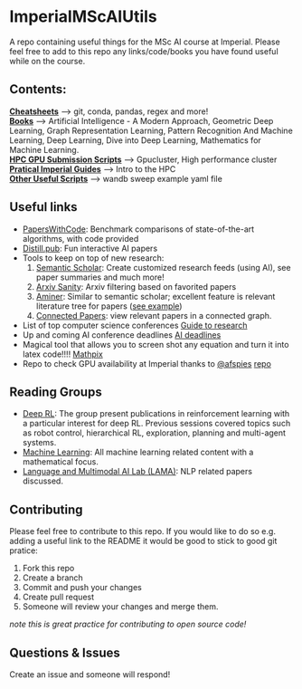 # ImperialMScAIUtils
A repo containing useful things for the MSc AI course at Imperial. Please feel free to add to this repo any links/code/books you have found useful while on the course.

## Contents:
**[Cheatsheets](cheatsheets/)** --> git, conda, pandas, regex and more!  
**[Books](books/)** --> Artificial Intelligence - A Modern Approach, Geometric Deep Learning, Graph Representation Learning, Pattern Recognition And Machine Learning, Deep Learning, Dive into Deep Learning,  Mathematics for Machine Learning.  
**[HPC GPU Submission Scripts](gpu_sub_scripts/)** --> Gpucluster, High performance cluster  
**[Pratical Imperial Guides](practical_icl_guides/)** --> Intro to the HPC  
**[Other Useful Scripts](other_useful_scripts/)** --> wandb sweep example yaml file

## Useful links
* [PapersWithCode](https://paperswithcode.com/): Benchmark comparisons of state-of-the-art algorithms, with code provided 
* [Distill.pub](https://distill.pub/): Fun interactive AI papers 
* Tools to keep on top of new research:
    1. [Semantic Scholar](https://www.semanticscholar.org/): Create customized research feeds (using AI), see paper summaries and much more!
    2. [Arxiv Sanity](http://www.arxiv-sanity.com/): Arxiv filtering based on favorited papers
    3. [Aminer](https://www.aminer.cn/): Similar to semantic scholar; excellent feature is relevant literature tree for papers ([see example](https://mrt.aminer.cn/5e9979d9fc4ff8d805e696c0))
    4. [Connected Papers](https://www.connectedpapers.com/): view relevant papers in a connected graph.
* List of top computer science conferences [Guide to research](https://www.guide2research.com/topconf/)
* Up and coming AI conference deadlines [AI deadlines](https://aideadlin.es/?sub=ML,CV,NLP,RO,SP,DM)
* Magical tool that allows you to screen shot any equation and turn it into latex code!!!! [Mathpix](https://mathpix.com/)
* Repo to check GPU availability at Imperial thanks to [@afspies](https://github.com/afspies) [repo](https://github.com/afspies/ssh_gpu_checker)

## Reading Groups
* [Deep RL](https://sites.google.com/view/deep-rl-imperial/home): The group present publications in reinforcement learning with a particular interest for deep RL. Previous sessions covered topics such as robot control, hierarchical RL, exploration, planning and multi-agent systems.
* [Machine Learning](https://imperialcollegelondon.github.io/csml-reading-group/): All machine learning related content with a mathematical focus.
* [Language and Multimodal AI Lab (LAMA)](https://lama.doc.ic.ac.uk/): NLP related papers discussed.

## Contributing
Please feel free to contribute to this repo. If you would like to do so e.g. adding a useful link to the README it would be good to stick to good git pratice:
1. Fork this repo
2. Create a branch
3. Commit and push your changes
4. Create pull request
5. Someone will review your changes and merge them.

*note this is great practice for contributing to open source code!*

## Questions & Issues
Create an issue and someone will respond!
